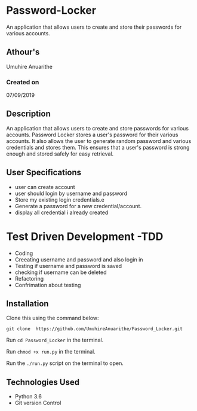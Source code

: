 #        Password-Locker

An application that allows users to create and store their passwords for various accounts.


## Athour's
Umuhire Anuarithe
### Created on 
07/09/2019

## Description

An application that allows users to create  and store passwords for various accounts.
Password Locker stores a user's password for their various accounts. It also allows the user to generate random password and various credentials and stores them. This ensures that a user's password is strong enough and stored safely for easy retrieval.

## User Specifications

* user can create account
* user  should  login by username and password
* Store my existing login credentials.e
* Generate a password for a new credential/account. 
* display all credential i already created



# Test Driven Development -TDD
* Coding
* Creeating username and password and also login in
* Testing if username and password is saved
* checking if  username can be deleted
* Refactoring
* Confrimation about testing
## Installation


Clone this using the command below:

`git clone  https://github.com/UmuhireAnuarithe/Password_Locker.git`

Run `cd Password_Locker` in the terminal.

Run `chmod +x run.py` in the terminal.

Run the `./run.py` script on the terminal to open.

## Technologies Used

* Python 3.6
* Git version Control
